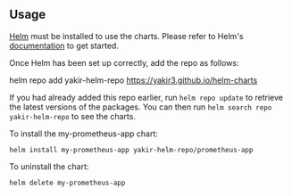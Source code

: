 ## Usage

[Helm](https://helm.sh) must be installed to use the charts.  Please refer to
Helm's [documentation](https://helm.sh/docs) to get started.

Once Helm has been set up correctly, add the repo as follows:

  helm repo add yakir-helm-repo https://yakir3.github.io/helm-charts

If you had already added this repo earlier, run `helm repo update` to retrieve
the latest versions of the packages.  You can then run `helm search repo
yakir-helm-repo` to see the charts.

To install the my-prometheus-app chart:

    helm install my-prometheus-app yakir-helm-repo/prometheus-app

To uninstall the chart:

    helm delete my-prometheus-app
